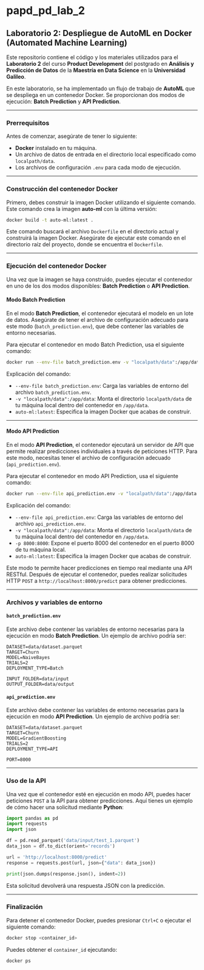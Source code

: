 # papd_pd_lab_2
## Laboratorio 2: Despliegue de AutoML en Docker (Automated Machine Learning)

Este repositorio contiene el código y los materiales utilizados para el **Laboratorio 2** del curso **Product Development** del postgrado en **Análisis y Predicción de Datos** de la **Maestría en Data Science** en la **Universidad Galileo**.

En este laboratorio, se ha implementado un flujo de trabajo de **AutoML** que se despliega en un contenedor Docker. Se proporcionan dos modos de ejecución: **Batch Prediction** y **API Prediction**.

---

### Prerrequisitos

Antes de comenzar, asegúrate de tener lo siguiente:

- **Docker** instalado en tu máquina.
- Un archivo de datos de entrada en el directorio local especificado como `localpath/data`.
- Los archivos de configuración `.env` para cada modo de ejecución.

---

### Construcción del contenedor Docker

Primero, debes construir la imagen Docker utilizando el siguiente comando. Este comando crea la imagen **auto-ml** con la última versión:

```bash
docker build -t auto-ml:latest .
```

Este comando buscará el archivo `Dockerfile` en el directorio actual y construirá la imagen Docker. Asegúrate de ejecutar este comando en el directorio raíz del proyecto, donde se encuentra el `Dockerfile`.

---

### Ejecución del contenedor Docker

Una vez que la imagen se haya construido, puedes ejecutar el contenedor en uno de los dos modos disponibles: **Batch Prediction** o **API Prediction**.

#### Modo Batch Prediction

En el modo **Batch Prediction**, el contenedor ejecutará el modelo en un lote de datos. Asegúrate de tener el archivo de configuración adecuado para este modo (`batch_prediction.env`), que debe contener las variables de entorno necesarias.

Para ejecutar el contenedor en modo Batch Prediction, usa el siguiente comando:

```bash
docker run --env-file batch_prediction.env -v "localpath/data":/app/data auto-ml:latest
```

Explicación del comando:
- `--env-file batch_prediction.env`: Carga las variables de entorno del archivo `batch_prediction.env`.
- `-v "localpath/data":/app/data`: Monta el directorio `localpath/data` de tu máquina local dentro del contenedor en `/app/data`.
- `auto-ml:latest`: Especifica la imagen Docker que acabas de construir.

---

#### Modo API Prediction

En el modo **API Prediction**, el contenedor ejecutará un servidor de API que permite realizar predicciones individuales a través de peticiones HTTP. Para este modo, necesitas tener el archivo de configuración adecuado (`api_prediction.env`).

Para ejecutar el contenedor en modo API Prediction, usa el siguiente comando:

```bash
docker run --env-file api_prediction.env -v "localpath/data":/app/data -p 8000:8000 auto-ml:latest
```

Explicación del comando:
- `--env-file api_prediction.env`: Carga las variables de entorno del archivo `api_prediction.env`.
- `-v "localpath/data":/app/data`: Monta el directorio `localpath/data` de tu máquina local dentro del contenedor en `/app/data`.
- `-p 8000:8000`: Expone el puerto 8000 del contenedor en el puerto 8000 de tu máquina local.
- `auto-ml:latest`: Especifica la imagen Docker que acabas de construir.

Este modo te permite hacer predicciones en tiempo real mediante una API RESTful. Después de ejecutar el contenedor, puedes realizar solicitudes HTTP `POST` a `http://localhost:8000/predict` para obtener predicciones.

---

### Archivos y variables de entorno

#### `batch_prediction.env`

Este archivo debe contener las variables de entorno necesarias para la ejecución en modo **Batch Prediction**. Un ejemplo de archivo podría ser:

```
DATASET=data/dataset.parquet
TARGET=Churn
MODEL=NaiveBayes
TRIALS=2
DEPLOYMENT_TYPE=Batch

INPUT_FOLDER=data/input
OUTPUT_FOLDER=data/output
```

#### `api_prediction.env`

Este archivo debe contener las variables de entorno necesarias para la ejecución en modo **API Prediction**. Un ejemplo de archivo podría ser:

```
DATASET=data/dataset.parquet
TARGET=Churn
MODEL=GradientBoosting
TRIALS=2
DEPLOYMENT_TYPE=API

PORT=8000
```

---

### Uso de la API

Una vez que el contenedor esté en ejecución en modo API, puedes hacer peticiones `POST` a la API para obtener predicciones. Aquí tienes un ejemplo de cómo hacer una solicitud mediante **Python**:

```python
import pandas as pd
import requests
import json

df = pd.read_parquet('data/input/test_1.parquet')
data_json = df.to_dict(orient='records')

url = 'http://localhost:8000/predict'
response = requests.post(url, json={"data": data_json})

print(json.dumps(response.json(), indent=2))
```

Esta solicitud devolverá una respuesta JSON con la predicción.

---

### Finalización

Para detener el contenedor Docker, puedes presionar `Ctrl+C` o ejecutar el siguiente comando:

```bash
docker stop <container_id>
```

Puedes obtener el `container_id` ejecutando:

```bash
docker ps
```
